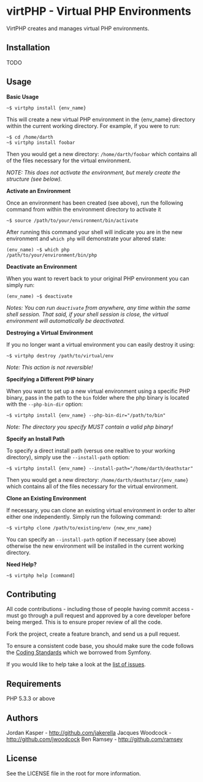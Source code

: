 virtPHP - Virtual PHP Environments
==================================

VirtPHP creates and manages virtual PHP environments.

Installation
------------

TODO


Usage
-----

__Basic Usage__

```
~$ virtphp install {env_name}
```

This will create a new virtual PHP environment in the {env_name} directory within the current working directory. For example, if you were to run:

```
~$ cd /home/darth
~$ virtphp install foobar
```

Then you would get a new directory: `/home/darth/foobar` which contains all of the files necessary for the virtual environment.

_NOTE: This does not activate the environment, but merely create the structure (see below)._


__Activate an Environment__

Once an environment has been created (see above), run the following command from within the environment directory to activate it

```
~$ source /path/to/your/environment/bin/activate
```

After running this command your shell will indicate you are in the new environment and `which php` will demonstrate your altered state:

```
(env_name) ~$ which php
/path/to/your/environment/bin/php
```


__Deactivate an Environment__

When you want to revert back to your original PHP environment you can simply run:

```
(env_name) ~$ deactivate
```

_Notes: You can run `deactivate` from anywhere, any time within the same shell session. That said, if your shell session is close, the virtual environment will automatically be deactivated._


__Destroying a Virtual Environment__

If you no longer want a virtual environment you can easily destroy it using:

```
~$ virtphp destroy /path/to/virtual/env
```

_Note: This action is not reversible!_


__Specifying a Different PHP binary__

When you want to set up a new virtual environment using a specific PHP binary, pass in the path to the `bin` folder where the php binary is located with the `--php-bin-dir` option:

```
~$ virtphp install {env_name} --php-bin-dir="/path/to/bin"
```

_Note: The directory you specify MUST contain a valid php binary!_


__Specify an Install Path__

To specify a direct install path (versus one realtive to your working directory), simply use the `--install-path` option:

```
~$ virtphp install {env_name} --install-path="/home/darth/deathstar"
```

Then you would get a new directory: `/home/darth/deathstar/{env_name}` which contains all of the files necessary for the virtual environment.


__Clone an Existing Environment__

If necessary, you can clone an existing virtual environment in order to alter either one independently. Simply run the following command:

```
~$ virtphp clone /path/to/existing/env {new_env_name}
```

You can specify an `--install-path` option if necessary (see above) otherwise the new environment will be installed in the current working directory.


__Need Help?__

```
~$ virtphp help [command]
```



Contributing
------------

All code contributions - including those of people having commit access -
must go through a pull request and approved by a core developer before being
merged. This is to ensure proper review of all the code.

Fork the project, create a feature branch, and send us a pull request.

To ensure a consistent code base, you should make sure the code follows
the [Coding Standards](http://symfony.com/doc/2.0/contributing/code/standards.html)
which we borrowed from Symfony.

If you would like to help take a look at the [list of issues](http://github.com/jwoodcock/virtphp/issues).


Requirements
------------

PHP 5.3.3 or above

Authors
-------

Jordan Kasper - http://github.com/jakerella
Jacques Woodcock - http://github.com/jwoodcock
Ben Ramsey - http://github.com/ramsey

License
-------

See the LICENSE file in the root for more information.
